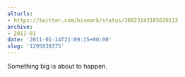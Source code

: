 ```yaml
---
alturls:
- https://twitter.com/bismark/status/26023143105626112
archive:
- 2011-01
date: '2011-01-14T21:09:35+00:00'
slug: '1295039375'
---
```


Something big is about to happen.

